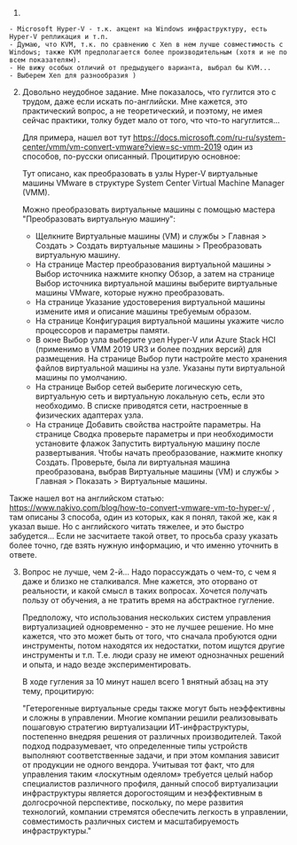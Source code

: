 1.
    
    - Microsoft Hyper-V - т.к. акцент на Windows инфраструктуру, есть Hyper-V репликация и т.п.
    - Думаю, что KVM, т.к. по сравнению с Xen в нем лучше совместимость с Windows; также KVM предполагается более производительным (хотя и не по всем показателям).
    - Не вижу особых отличий от предыдущего варианта, выбрал бы KVM...
    - Выберем Xen для разнообразия )
    
2. Довольно неудобное задание. Мне показалось, что гуглится это с трудом, даже если искать по-английски. Мне кажется, это практический вопрос, а не теоретический, и поэтому, не имея сейчас практики, толку будет мало от того, что что-то нагуглится...  

    Для примера, нашел вот тут https://docs.microsoft.com/ru-ru/system-center/vmm/vm-convert-vmware?view=sc-vmm-2019 один из способов, по-русски описанный. Процитирую основное:  

    Тут описано, как преобразовать в узлы Hyper-V виртуальные машины VMware в структуре System Center Virtual Machine Manager (VMM).  

    Можно преобразовать виртуальные машины с помощью мастера "Преобразовать виртуальную машину":

    - Щелкните Виртуальные машины (VM) и службы > Главная > Создать > Создать виртуальные машины > Преобразовать виртуальную машину.
    - На странице Мастер преобразования виртуальной машины > Выбор источника нажмите кнопку Обзор, а затем на странице Выбор источника виртуальной машины выберите виртуальные машины VMware, которые нужно преобразовать.
    - На странице Указание удостоверения виртуальной машины измените имя и описание машины требуемым образом.
    - На странице Конфигурация виртуальной машины укажите число процессоров и параметры памяти.
    - В окне Выбор узла выберите узел Hyper-V или Azure Stack HCI (применимо в VMM 2019 UR3 и более поздних версий) для размещения. На странице Выбор пути настройте место хранения файлов виртуальной машины на узле. Указаны пути виртуальной машины по умолчанию.
    - На странице Выбор сетей выберите логическую сеть, виртуальную сеть и виртуальную локальную сеть, если это необходимо. В списке приводятся сети, настроенные в физических адаптерах узла.
    - На странице Добавить свойства настройте параметры. На странице Сводка проверьте параметры и при необходимости установите флажок Запустить виртуальную машину после развертывания. Чтобы начать преобразование, нажмите кнопку Создать. Проверьте, была ли виртуальная машина преобразована, выбрав Виртуальные машины (VM) и службы > Главная > Показать > Виртуальные машины.

Также нашел вот на английском статью: https://www.nakivo.com/blog/how-to-convert-vmware-vm-to-hyper-v/ , там описаны 3 способа, один из которых, как я понял, такой же, как я указал выше. Но с английского читать тяжелее, и это быстро забудется...
Если не засчитаете такой ответ, то просьба сразу указать более точно, где взять нужную информацию, и что именно уточнить в ответе.

3. Вопрос не лучше, чем 2-й... Надо порассуждать о чем-то, с чем я даже и близко не сталкивался. Мне кажется, это оторвано от реальности, и какой смысл в таких вопросах. Хочется получать пользу от обучения, а не тратить время на абстрактное гугление.  

    Предположу, что использования нескольких систем управления виртуализацией одновременно - это не лучшее решение. Но мне кажется, что это может быть от того, что сначала пробуются одни инструменты, потом находятся их недостатки, потом ищутся другие инструменты и т.п. Т.е. люди сразу не имеют однозначных решений и опыта, и надо везде экспериментировать.  

    В ходе гугления за 10 минут нашел всего 1 внятный абзац на эту тему, процитирую:  

    "Гетерогенные виртуальные среды также могут быть неэффективны и сложны в управлении. Многие компании решили реализовывать пошаговую стратегию виртуализации ИТ-инфраструктуры, постепенно внедряя решения от различных производителей. Такой подход подразумевает, что определенные типы устройств выполняют соответственные задачи, и при этом компания зависит от продукции не одного вендора. Учитывая тот факт, что для управления таким «лоскутным одеялом» требуется целый набор специалистов различного профиля, данный способ виртуализации инфраструктуры является дорогостоящим и неэффективным в долгосрочной перспективе, поскольку, по мере развития технологий, компании стремятся обеспечить легкость в управлении, совместимость различных систем и масштабируемость инфраструктуры."